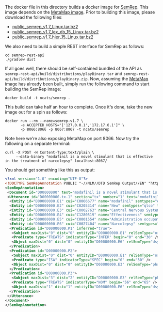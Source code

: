 The docker file in this directory builds a docker image for
[SemRep](https://semrep.nlm.nih.gov/). This image depends on the
[MetaMap image](../metamap). Prior to building this image, please
download the following files:

+ [public_semrep_v1.7_Linux.tar.bz2](https://semrep.nlm.nih.gov/download/public_semrep_v1.7_Linux.tar.bz2)
+ [public_semrep_v1.7_lex_db_15_Linux.tar.bz2](https://semrep.nlm.nih.gov/download/public_semrep_v1.7_lex_db_15_Linux.tar.bz2)
+ [public_semrep_v1.7_hier_15_Linux.tar.bz2](https://semrep.nlm.nih.gov/download/public_semrep_v1.7_hier_15_Linux.tar.bz2)

We also need to build a simple REST interface for SemRep as follows:

```
cd semrep-rest-api
./gradlew dist
```

If all goes well, there should be self-contained bundled of the
API as ```semrep-rest-api/build/distributions/playBinary.tar``` and
```semrep-rest-api/build/distributions/playBinary.zip```. Now,
assuming the [MetaMap image](../metamap) has already been built, 
simply run the following command to start building the SemRep image:

```
docker build -t ncats/semrep .
```

This build can take half an hour to complete. Once it's done, take the
new image out for a spin as follows:

```
docker run --rm --name=semrep-v1.7 \
       -e ACCEPTED_HOSTS="['127.0.0.1','172.17.0.1']" \
       -p 8066:8066 -p 8067:8067 -t ncats/semrep
```

Note here we're also exposing MetaMap on port 8066. Now try the
following on a separate terminal:

```
curl -X POST -H Content-Type:text/plain \
     --data-binary "modafinil is a novel stimulant that is effective in the treatment of narcolepsy" localhost:8067/
```

You should get something like this as output:

```xml
<?xml version="1.0" encoding="UTF-8"?>
<!DOCTYPE SemRepAnnotation PUBLIC "-//NLM//DTD SemRep Output//EN" "http://semrep.nlm.nih.gov/DTD/SemRepXML_v1.7.dtd">
<SemRepAnnotation>
 <Document id="D00000000" text="modafinil is a novel stimulant that is effective in the treatment of narcolepsy" >
 <Utterance id="D00000000.tx.1" section="tx" number="1" text="modafinil is a novel stimulant that is effective in the treatment of narcolepsy">
  <Entity id="D00000000.E1" cui="C0066677" name="modafinil" semtypes="orch,phsu" text="modafinil" score="1000" begin="0" end="9" />
  <Entity id="D00000000.E2" cui="C0205314" name="New" semtypes="qlco" text="novel" score="888" begin="15" end="20" />
  <Entity id="D00000000.E3" cui="C0002763" name="Central Nervous System Stimulants" semtypes="phsu" text="stimulant" score="888" begin="21" end="30" />
  <Entity id="D00000000.E4" cui="C1280519" name="Effectiveness" semtypes="qlco" text="effective" score="1000" begin="39" end="48" />
  <Entity id="D00000000.E5" cui="C0001554" name="Administration occupational activities" semtypes="ocac" text="treatment" score="1000" begin="56" end="65" />
  <Entity id="D00000000.E6" cui="C0027404" name="Narcolepsy" semtypes="dsyn" text="narcolepsy" score="1000" begin="69" end="79" />
  <Predication id="D00000000.P1" inferred="true">
   <Subject maxDist="0" dist="0" entityID="D00000000.E1" relSemType="orch" />
   <Predicate type="TREATS" indicatorType="INFER" begin="0" end="30" />
   <Object maxDist="0" dist="0" entityID="D00000000.E6" relSemType="dsyn" />
  </Predication>
  <Predication id="D00000000.P2">
   <Subject maxDist="0" dist="0" entityID="D00000000.E1" relSemType="orch" />
   <Predicate type="ISA" indicatorType="SPEC" begin="0" end="30" />
   <Object maxDist="0" dist="0" entityID="D00000000.E3" relSemType="phsu" />
  </Predication>
  <Predication id="D00000000.P3">
   <Subject maxDist="3" dist="2" entityID="D00000000.E3" relSemType="phsu" />
   <Predicate type="TREATS" indicatorType="NOM" begin="56" end="65" />
   <Object maxDist="1" dist="1" entityID="D00000000.E6" relSemType="dsyn" />
  </Predication>
 </Utterance>
</Document>
</SemRepAnnotation>
```
